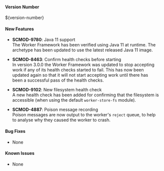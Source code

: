 #### Version Number
${version-number}

#### New Features
 - **SCMOD-9780**: Java 11 support  
    The Worker Framework has been verified using Java 11 at runtime.  The archetype has been updated to use the latest released Java 11 image.

 - **SCMOD-8463**: Confirm health checks before starting  
    In version 3.0.0 the Worker Framework was updated to stop accepting work if any of its health checks started to fail.  This has now been updated again so that it will not start accepting work until there has been a successful pass of the health checks.

 - **SCMOD-9102**: New filesystem health check  
    A new health check has been added for confirming that the filesystem is accessible (when using the default `worker-store-fs` module).

 - **SCMOD-4887**: Poison message recording  
    Poison messages are now output to the worker's `reject` queue, to help to analyse why they caused the worker to crash.

#### Bug Fixes
 - None

#### Known Issues
 - None
